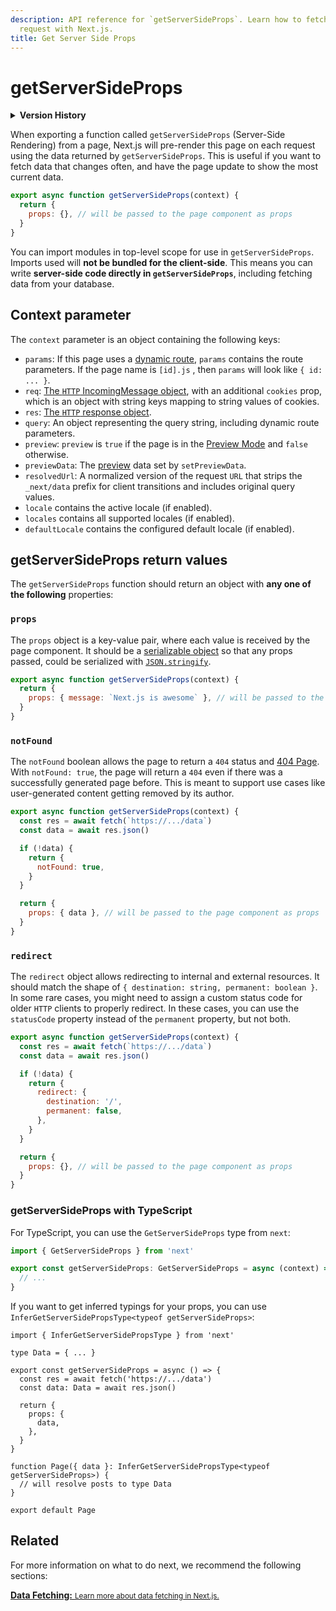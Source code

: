 ```yaml
---
description: API reference for `getServerSideProps`. Learn how to fetch data on each
  request with Next.js.
title: Get Server Side Props
---
```


# getServerSideProps

<details>
  <summary><b>Version History</b></summary>

| Version   | Changes                                                             |
| --------- | ------------------------------------------------------------------- |
| `v10.0.0` | `locale`, `locales`, `defaultLocale`, and `notFound` options added. |
| `v9.3.0`  | `getServerSideProps` introduced.                                    |

</details>

When exporting a function called `getServerSideProps` (Server-Side Rendering) from a page, Next.js will pre-render this page on each request using the data returned by `getServerSideProps`. This is useful if you want to fetch data that changes often, and have the page update to show the most current data.

```js
export async function getServerSideProps(context) {
  return {
    props: {}, // will be passed to the page component as props
  }
}
```

You can import modules in top-level scope for use in `getServerSideProps`. Imports used will **not be bundled for the client-side**. This means you can write **server-side code directly in `getServerSideProps`**, including fetching data from your database.

## Context parameter

The `context` parameter is an object containing the following keys:

- `params`: If this page uses a [dynamic route](/docs/routing/dynamic-routes.md), `params` contains the route parameters. If the page name is `[id].js` , then `params` will look like `{ id: ... }`.
- `req`: [The `HTTP` IncomingMessage object](https://nodejs.org/api/http.html#http_class_http_incomingmessage), with an additional `cookies` prop, which is an object with string keys mapping to string values of cookies.
- `res`: [The `HTTP` response object](https://nodejs.org/api/http.html#http_class_http_serverresponse).
- `query`: An object representing the query string, including dynamic route parameters.
- `preview`: `preview` is `true` if the page is in the [Preview Mode](/docs/advanced-features/preview-mode.md) and `false` otherwise.
- `previewData`: The [preview](/docs/advanced-features/preview-mode.md) data set by `setPreviewData`.
- `resolvedUrl`: A normalized version of the request `URL` that strips the `_next/data` prefix for client transitions and includes original query values.
- `locale` contains the active locale (if enabled).
- `locales` contains all supported locales (if enabled).
- `defaultLocale` contains the configured default locale (if enabled).

## getServerSideProps return values

The `getServerSideProps` function should return an object with **any one of the following** properties:

### `props`

The `props` object is a key-value pair, where each value is received by the page component. It should be a [serializable object](https://developer.mozilla.org/en-US/docs/Glossary/Serialization) so that any props passed, could be serialized with [`JSON.stringify`](https://developer.mozilla.org/en-US/docs/Web/JavaScript/Reference/Global_Objects/JSON/stringify).

```jsx
export async function getServerSideProps(context) {
  return {
    props: { message: `Next.js is awesome` }, // will be passed to the page component as props
  }
}
```

### `notFound`

The `notFound` boolean allows the page to return a `404` status and [404 Page](/docs/advanced-features/custom-error-page.md#404-page). With `notFound: true`, the page will return a `404` even if there was a successfully generated page before. This is meant to support use cases like user-generated content getting removed by its author.

```js
export async function getServerSideProps(context) {
  const res = await fetch(`https://.../data`)
  const data = await res.json()

  if (!data) {
    return {
      notFound: true,
    }
  }

  return {
    props: { data }, // will be passed to the page component as props
  }
}
```

### `redirect`

The `redirect` object allows redirecting to internal and external resources. It should match the shape of `{ destination: string, permanent: boolean }`. In some rare cases, you might need to assign a custom status code for older `HTTP` clients to properly redirect. In these cases, you can use the `statusCode` property instead of the `permanent` property, but not both.

```js
export async function getServerSideProps(context) {
  const res = await fetch(`https://.../data`)
  const data = await res.json()

  if (!data) {
    return {
      redirect: {
        destination: '/',
        permanent: false,
      },
    }
  }

  return {
    props: {}, // will be passed to the page component as props
  }
}
```

### getServerSideProps with TypeScript

For TypeScript, you can use the `GetServerSideProps` type from `next`:

```ts
import { GetServerSideProps } from 'next'

export const getServerSideProps: GetServerSideProps = async (context) => {
  // ...
}
```

If you want to get inferred typings for your props, you can use `InferGetServerSidePropsType<typeof getServerSideProps>`:

```tsx
import { InferGetServerSidePropsType } from 'next'

type Data = { ... }

export const getServerSideProps = async () => {
  const res = await fetch('https://.../data')
  const data: Data = await res.json()

  return {
    props: {
      data,
    },
  }
}

function Page({ data }: InferGetServerSidePropsType<typeof getServerSideProps>) {
  // will resolve posts to type Data
}

export default Page
```

## Related

For more information on what to do next, we recommend the following sections:

<div class="card">
  <a href="/docs/basic-features/data-fetching/overview.md">
    <b>Data Fetching:</b>
    <small>Learn more about data fetching in Next.js.</small>
  </a>
</div>